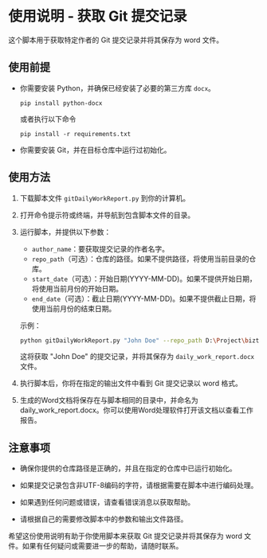 # 使用说明 - 获取 Git 提交记录

这个脚本用于获取特定作者的 Git 提交记录并将其保存为 word 文件。

## 使用前提

- 你需要安装 Python，并确保已经安装了必要的第三方库 `docx`。

    ```
    pip install python-docx
    ```
    或者执行以下命令
    ```
    pip install -r requirements.txt
    ```

- 你需要安装 Git，并在目标仓库中运行过初始化。

## 使用方法

1. 下载脚本文件 `gitDailyWorkReport.py` 到你的计算机。

2. 打开命令提示符或终端，并导航到包含脚本文件的目录。

3. 运行脚本，并提供以下参数：

    - `author_name`：要获取提交记录的作者名字。
    - `repo_path`（可选）：仓库的路径。如果不提供路径，将使用当前目录的仓库。
    - `start_date`（可选）：开始日期(YYYY-MM-DD)。如果不提供开始日期，将使用当前月份的开始日期。
    - `end_date`（可选）：截止日期(YYYY-MM-DD)。如果不提供截止日期，将使用当前月份的结束日期。

    示例：

    ```bash
    python gitDailyWorkReport.py "John Doe" --repo_path D:\Project\biztable-fe\databook-web --start_date 2023-08-31 --end_date 2023-09-30
    ```

    这将获取 "John Doe" 的提交记录，并将其保存为 `daily_work_report.docx` 文件。

4. 执行脚本后，你将在指定的输出文件中看到 Git 提交记录以 word 格式。

5. 生成的Word文档将保存在与脚本相同的目录中，并命名为 daily_work_report.docx。你可以使用Word处理软件打开该文档以查看工作报告。

## 注意事项

- 确保你提供的仓库路径是正确的，并且在指定的仓库中已运行初始化。

- 如果提交记录包含非UTF-8编码的字符，请根据需要在脚本中进行编码处理。

- 如果遇到任何问题或错误，请查看错误消息以获取帮助。

- 请根据自己的需要修改脚本中的参数和输出文件路径。

希望这份使用说明有助于你使用脚本来获取 Git 提交记录并将其保存为 word 文件。如果有任何疑问或需要进一步的帮助，请随时联系。
